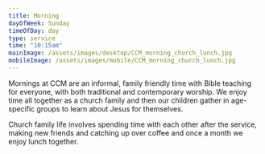 ```yaml
---
title: Morning
dayOfWeek: Sunday
timeOfDay: day
type: service
time: "10:15am"
mainImage: /assets/images/desktop/CCM_morning_church_lunch.jpg
mobileImage: /assets/images/mobile/CCM_morning_church_lunch.jpg
---
```

Mornings at CCM are an informal, family friendly time with Bible teaching for everyone, with both traditional and contemporary worship. We enjoy time all together as a church family and then our children gather in age-specific groups to learn about Jesus for themselves.

Church family life involves spending time with each other after the service, making new friends and catching up over coffee and once a month we enjoy lunch together.
